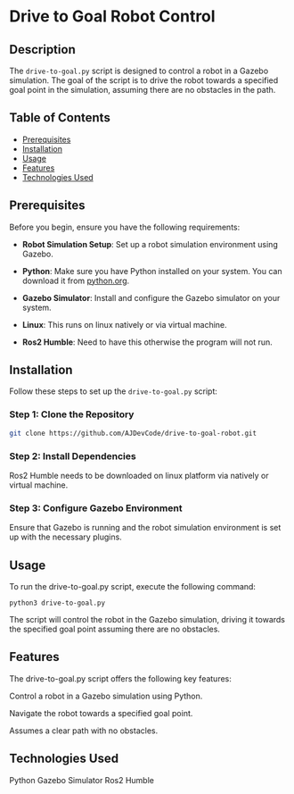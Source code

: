# Drive to Goal Robot Control


## Description
The `drive-to-goal.py` script is designed to control a robot in a Gazebo simulation. The goal of the script is to drive the robot towards a specified goal point in the simulation, assuming there are no obstacles in the path.

## Table of Contents
- [Prerequisites](#prerequisites)
- [Installation](#installation)
- [Usage](#usage)
- [Features](#features)
- [Technologies Used](#technologies-used)


## Prerequisites
Before you begin, ensure you have the following requirements:

- **Robot Simulation Setup**: Set up a robot simulation environment using Gazebo.

- **Python**: Make sure you have Python installed on your system. You can download it from [python.org](https://www.python.org/).

- **Gazebo Simulator**: Install and configure the Gazebo simulator on your system.

- **Linux**: This runs on linux natively or via virtual machine.
 
- **Ros2 Humble**: Need to have this otherwise the program will not run.
  
## Installation
Follow these steps to set up the `drive-to-goal.py` script:


### Step 1: Clone the Repository
```bash
git clone https://github.com/AJDevCode/drive-to-goal-robot.git
```
### Step 2: Install Dependencies
Ros2 Humble needs to be downloaded on linux platform via natively or virtual machine.

### Step 3: Configure Gazebo Environment
Ensure that Gazebo is running and the robot simulation environment is set up with the necessary plugins.

## Usage
To run the drive-to-goal.py script, execute the following command:
``` terminal
python3 drive-to-goal.py
```

The script will control the robot in the Gazebo simulation, driving it towards the specified goal point assuming there are no obstacles.

## Features
The drive-to-goal.py script offers the following key features:

Control a robot in a Gazebo simulation using Python.

Navigate the robot towards a specified goal point.

Assumes a clear path with no obstacles.

## Technologies Used
Python
Gazebo Simulator
Ros2 Humble
